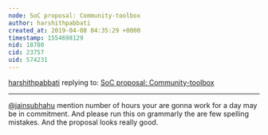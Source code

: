 ```yaml
---
node: SoC proposal: Community-toolbox
author: harshithpabbati
created_at: 2019-04-08 04:35:29 +0000
timestamp: 1554698129
nid: 18780
cid: 23757
uid: 574231
---
```




[harshithpabbati](../profile/harshithpabbati) replying to: [SoC proposal: Community-toolbox](../notes/jainsubhahu/03-19-2019/soc-proposal)

----
 [@jainsubhahu](/profile/jainsubhahu) mention number of hours your are gonna work for a day may be in commitment. And please run this on grammarly the are few spelling mistakes. And the proposal looks really good.
